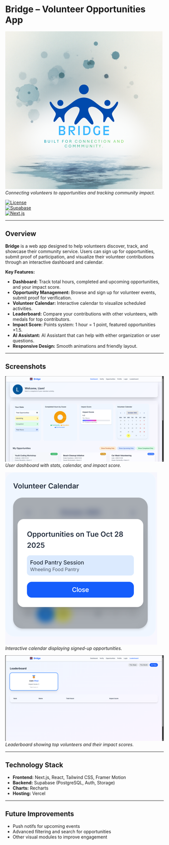 # Bridge – Volunteer Opportunities App

![Bridge Logo](./assets/bridge-logo.jpeg)  
*Connecting volunteers to opportunities and tracking community impact.*

[![License](https://img.shields.io/badge/license-Educational-blue)](#)  
[![Supabase](https://img.shields.io/badge/backend-Supabase-3ECF8E)](#)  
[![Next.js](https://img.shields.io/badge/frontend-Next.js-black)](#)  

---

## Overview

**Bridge** is a web app designed to help volunteers discover, track, and showcase their community service. Users can sign up for opportunities, submit proof of participation, and visualize their volunteer contributions through an interactive dashboard and calendar.

**Key Features:**

- **Dashboard:** Track total hours, completed and upcoming opportunities, and your impact score.  
- **Opportunity Management:** Browse and sign up for volunteer events, submit proof for verification.  
- **Volunteer Calendar:** Interactive calendar to visualize scheduled activities.  
- **Leaderboard:** Compare your contributions with other volunteers, with medals for top contributors.  
- **Impact Score:** Points system: 1 hour = 1 point, featured opportunities ×1.5.
- **AI Assistant:** AI Assistant that can help with either organization or user questions.
- **Responsive Design:** Smooth animations and friendly layout.  

---

## Screenshots

![Dashboard Screenshot](./assets/dashboard.png)  
*User dashboard with stats, calendar, and impact score.*

![Volunteer Calendar Screenshot](./assets/calendar.png)  
*Interactive calendar displaying signed-up opportunities.*

![Leaderboard Screenshot](./assets/leaderboard.png)  
*Leaderboard showing top volunteers and their impact scores.*

---

## Technology Stack

- **Frontend:** Next.js, React, Tailwind CSS, Framer Motion  
- **Backend:** Supabase (PostgreSQL, Auth, Storage)  
- **Charts:** Recharts  
- **Hosting:** Vercel

---

## Future Improvements

- Push notifs for upcoming events
- Advanced filtering and search for opportunities
- Other visual modules to improve engagement
